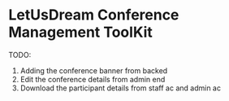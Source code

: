 # LetUsDream Conference Management ToolKit


TODO:
1. Adding the conference banner from backed
2. Edit the conference details from admin end
3. Download the participant details from staff ac and admin ac